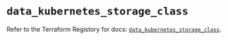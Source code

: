 # `data_kubernetes_storage_class`

Refer to the Terraform Registory for docs: [`data_kubernetes_storage_class`](https://registry.terraform.io/providers/hashicorp/kubernetes/2.24.0/docs/data-sources/storage_class).
